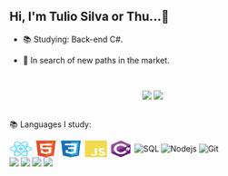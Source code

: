 ## Hi,  I'm Tulio Silva or Thu...🖖

- 📚 Studying: Back-end C#.

- 📌 In search of new paths in the market.

  <br/>

<div align="center">
  <a href="https://github.com/TulioSil11"></a>
  <img height="150em" src="https://github-readme-stats.vercel.app/api?username=TulioSil11&show_icons=true&theme=dracula&include_all_commits=true&count_private=true"/>
  <img height="150em" src="https://github-readme-stats.vercel.app/api/top-langs/?username=TulioSil11&layout=compact&langs_count=7&theme=dracula"/>
</div>




 <div style="display: inline_block"><br>
  <p>  📚 Languages I study: </p>
  <img align="center" alt="React" height="30" width="40" src="https://raw.githubusercontent.com/devicons/devicon/master/icons/react/react-original.svg">
  <img align="center" alt="HTML" height="30" width="40" src="https://raw.githubusercontent.com/devicons/devicon/master/icons/html5/html5-original.svg">
  <img align="center" alt="CSS" height="30" width="40" src="https://raw.githubusercontent.com/devicons/devicon/master/icons/css3/css3-original.svg">
  <img align="center" alt="Js" height="30" width="40" src="https://raw.githubusercontent.com/devicons/devicon/master/icons/javascript/javascript-plain.svg">
  <img align="center" alt="Csharp" height="30" width="40" src="https://raw.githubusercontent.com/devicons/devicon/master/icons/csharp/csharp-original.svg">
  <img align="center" alt="SQL" height="30" width="40" src="https://cdn.jsdelivr.net/gh/devicons/devicon/icons/microsoftsqlserver/microsoftsqlserver-plain.svg">
  <img align="center" alt="Nodejs" height="30" width="40" src="https://cdn.jsdelivr.net/gh/devicons/devicon/icons/nodejs/nodejs-original.svg">
  <img align="center" alt="Git" height="30" width="40" src="https://cdn.jsdelivr.net/gh/devicons/devicon/icons/git/git-original.svg">
</div> 


<div> 
<a href="https://www.linkedin.com/in/mariana-oliveira-9ba302131/" target="_blank"><img src="https://img.shields.io/badge/LinkedIn-0077B5?style=for-the-badge&logo=linkedin&logoColor=white"></a>
<a href="https://web.facebook.com/maaryoliveir6" target="_blank"><img src="https://img.shields.io/badge/Facebook-1877F2?style=for-the-badge&logo=facebook&logoColor=white"/></a>
    <a href="https://twitter.com/nahnaoliveira" target="_blank"><img src="https://img.shields.io/badge/Twitter-1DA1F2?style=for-the-badge&logo=twitter&logoColor=white"></a>
    <a href = "mary.oliveira809@gmail.com"><img src="https://img.shields.io/badge/-Gmail-%23333?style=for-the-badge&logo=gmail&logoColor=white" target="_blank"></a>
</div>
